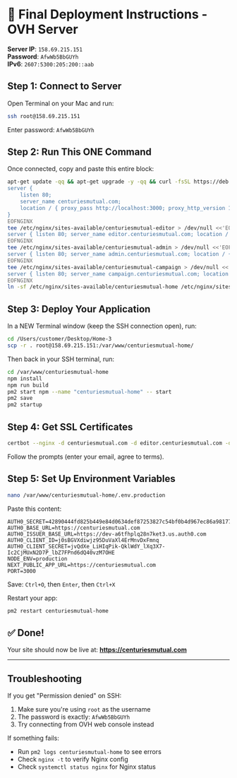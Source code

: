 # 🚀 Final Deployment Instructions - OVH Server

**Server IP**: `158.69.215.151`  
**Password**: `AfwWb5BbGUYh`  
**IPv6**: `2607:5300:205:200::aab`

## Step 1: Connect to Server

Open Terminal on your Mac and run:

```bash
ssh root@158.69.215.151
```

Enter password: `AfwWb5BbGUYh`

## Step 2: Run This ONE Command

Once connected, copy and paste this entire block:

```bash
apt-get update -qq && apt-get upgrade -y -qq && curl -fsSL https://deb.nodesource.com/setup_20.x | bash - && apt-get install -y nodejs npm nginx certbot python3-certbot-nginx && npm install -g pm2 && mkdir -p /var/www/centuriesmutual-{home,editor,admin,campaign} && chown -R $USER:$USER /var/www/centuriesmutual-* && tee /etc/nginx/sites-available/centuriesmutual-home > /dev/null <<'EOFNGINX'
server {
    listen 80;
    server_name centuriesmutual.com;
    location / { proxy_pass http://localhost:3000; proxy_http_version 1.1; proxy_set_header Upgrade $http_upgrade; proxy_set_header Connection 'upgrade'; proxy_set_header Host $host; proxy_set_header X-Real-IP $remote_addr; proxy_set_header X-Forwarded-For $proxy_add_x_forwarded_for; proxy_set_header X-Forwarded-Proto $scheme; proxy_cache_bypass $http_upgrade; }
}
EOFNGINX
tee /etc/nginx/sites-available/centuriesmutual-editor > /dev/null <<'EOFNGINX'
server { listen 80; server_name editor.centuriesmutual.com; location / { proxy_pass http://localhost:4000; proxy_http_version 1.1; proxy_set_header Upgrade $http_upgrade; proxy_set_header Connection 'upgrade'; proxy_set_header Host $host; proxy_cache_bypass $http_upgrade; } }
EOFNGINX
tee /etc/nginx/sites-available/centuriesmutual-admin > /dev/null <<'EOFNGINX'
server { listen 80; server_name admin.centuriesmutual.com; location / { proxy_pass http://localhost:5000; proxy_http_version 1.1; proxy_set_header Upgrade $http_upgrade; proxy_set_header Connection 'upgrade'; proxy_set_header Host $host; proxy_cache_bypass $http_upgrade; } }
EOFNGINX
tee /etc/nginx/sites-available/centuriesmutual-campaign > /dev/null <<'EOFNGINX'
server { listen 80; server_name campaign.centuriesmutual.com; location / { proxy_pass http://localhost:6000; proxy_http_version 1.1; proxy_set_header Upgrade $http_upgrade; proxy_set_header Connection 'upgrade'; proxy_set_header Host $host; proxy_cache_bypass $http_upgrade; } }
EOFNGINX
ln -sf /etc/nginx/sites-available/centuriesmutual-home /etc/nginx/sites-enabled/ && ln -sf /etc/nginx/sites-available/centuriesmutual-editor /etc/nginx/sites-enabled/ && ln -sf /etc/nginx/sites-available/centuriesmutual-admin /etc/nginx/sites-enabled/ && ln -sf /etc/nginx/sites-available/centuriesmutual-campaign /etc/nginx/sites-enabled/ && rm -f /etc/nginx/sites-enabled/default && nginx -t && systemctl restart nginx && echo "✅ Server setup complete!"
```

## Step 3: Deploy Your Application

In a NEW Terminal window (keep the SSH connection open), run:

```bash
cd /Users/customer/Desktop/Home-3
scp -r . root@158.69.215.151:/var/www/centuriesmutual-home/
```

Then back in your SSH terminal, run:

```bash
cd /var/www/centuriesmutual-home
npm install
npm run build
pm2 start npm --name "centuriesmutual-home" -- start
pm2 save
pm2 startup
```

## Step 4: Get SSL Certificates

```bash
certbot --nginx -d centuriesmutual.com -d editor.centuriesmutual.com -d admin.centuriesmutual.com -d campaign.centuriesmutual.com
```

Follow the prompts (enter your email, agree to terms).

## Step 5: Set Up Environment Variables

```bash
nano /var/www/centuriesmutual-home/.env.production
```

Paste this content:

```env
AUTH0_SECRET=42890444fd825b449e84d0634def87253827c54bf0b4d967ec86a98177eafe84
AUTH0_BASE_URL=https://centuriesmutual.com
AUTH0_ISSUER_BASE_URL=https://dev-a6tfhplq28n7ket3.us.auth0.com
AUTH0_CLIENT_ID=j0sBGVXdiwjz95DuVaXl4ErMnvDxFmnq
AUTH0_CLIENT_SECRET=jvQdXe_LiHIqPik-QklWdY_lXq3X7-Ic2CjMUxN2D7P_lbZ7FPnd6dQ40vzM7OHE
NODE_ENV=production
NEXT_PUBLIC_APP_URL=https://centuriesmutual.com
PORT=3000
```

Save: `Ctrl+O`, then `Enter`, then `Ctrl+X`

Restart your app:

```bash
pm2 restart centuriesmutual-home
```

## ✅ Done!

Your site should now be live at: **https://centuriesmutual.com**

---

## Troubleshooting

If you get "Permission denied" on SSH:
1. Make sure you're using `root` as the username
2. The password is exactly: `AfwWb5BbGUYh`
3. Try connecting from OVH web console instead

If something fails:
- Run `pm2 logs centuriesmutual-home` to see errors
- Check `nginx -t` to verify Nginx config
- Check `systemctl status nginx` for Nginx status



